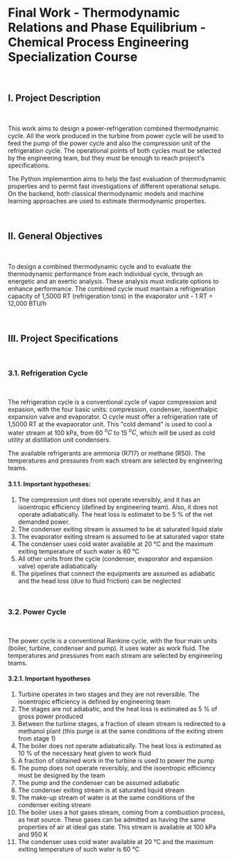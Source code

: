 # Final Work - Thermodynamic Relations and Phase Equilibrium - Chemical Process Engineering Specialization Course

<br>

## I. Project Description

<br>

This work aims to design a power-refrigeration combined thermodynamic cycle. All the work produced in the turbine from power cycle will be used to feed the pump of the power cycle and also the compression unit of the refrigeration cycle. The operational points of both cycles must be selected by the engineering team, but they must be enough to reach project's specifications.

The Python implemention aims to help the fast evaluation of thermodynamic properties and to permit fast investigations of different operational setups. On the backend, both classical thermodynamic models and machine learning approaches are used to estimate thermodynamic properties.

<br>

## II. General Objectives

<br>

To design a combined thermodynamic cycle and to evaluate the thermodynamic performance from each individual cycle, through an energetic and an exertic analysis. These analysis must indicate options to enhance performance. The combined cycle must mantain a refrigeration capacity of 1,5000 RT (refrigeration tons) in the evaporator unit - 1 RT = 12,000 BTU/h

<br>

## III. Project Specifications

<br>

### 3.1. Refrigeration Cycle

<br>

The refrigeration cycle is a conventional cycle of vapor compression and expasion, with the four basic units: compression, condenser, isoenthalpic expansion valve and evaporator. O cycle must offer a refrigeration rate of 1,5000 RT at the evapaorator unit. This "cold demand" is used to cool a water stream at 100 kPa, from 60 $^{o}C$ to 15 $^{o}C$, which will be used as cold utility at distillation unit condensers.

The available refrigerants are ammonia (R717) or methane (R50). The temperatures and pressures from each stream are selected by engineering teams.

#### 3.1.1. Important hypotheses:

<ol>
    <li>The compression unit does not operate reversibly, and it has an isoentropic efficiency (defined by engineering team). Also, it does not operate adiabatically. The heat loss is estimatet to be 5 % of the net demanded power.</li>
    <li>The condenser exiting stream is assumed to be at saturated liquid state</li>
    <li>The evaporator exiting stream is assumed to be at saturated vapor state</li>
    <li>The condenser uses cold water available at 20 °C and the maximum exiting temperature of such water is 60 °C</li>
    <li>All other units from the cycle (condenser, evaporator and expansion valve) operate adiabatically</li>
    <li>The pipelines that connect the equipments are assumed as adiabatic and the head loss (due to fluid friction) can be neglected</li>
</ol>

<br>

### 3.2. Power Cycle

<br>

The power cycle is a conventional Rankine cycle, with the four main units (boiler, turbine, condenser and pump). It uses water as work fluid. The temperatures and pressures from each stream are selected by engineering teams.

#### 3.2.1. Important hypotheses

<ol>
    <li>Turbine operates in two stages and they are not reversible. The isoentropic efficiency is defined by engineering team</li>
    <li>The stages are not adiabatic, and the heat loss is estimated as 5 % of gross power produced</li>
    <li>Between the turbine stages, a fraction of steam stream is redirected to a methanol plant (this purge is at the same conditions of the exiting strem from stage 1)</li>
    <li>The boiler does not operate adiabatically. The heat loss is estimated as 10 % of the necessary heat given to work fluid</li>
    <li>A fraction of obtained work in the turbine is used to power the pump</li>
    <li>The pump does not operate reversibly, and the isoentropic efficiency must be designed by the team</li>
    <li>The pump and the condenser can be assumed adiabatic</li>
    <li>The condenser exiting stream is at saturated liquid stream</li>
    <li>The make-up stream of water is at the same conditions of the condenser exiting stream</li>
    <li>The boiler uses a hot gases stream, coming from a combustion process, as heat source. These gases can be admitted as having the same properties of air at ideal gas state. This stream is available at 100 kPa and 950 K</li>
    <li>The condenser uses cold water available at 20 °C and the maximum exiting temperature of such water is 60 °C</li>
</ol>